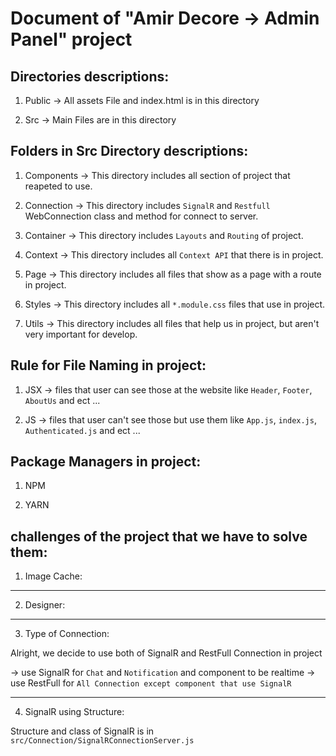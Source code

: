 # Document of "Amir Decore -> Admin Panel" project

## Directories descriptions:

1. Public -> All assets File and index.html is in this directory

2. Src -> Main Files are in this directory

## Folders in Src Directory descriptions:

1. Components -> This directory includes all section of project that reapeted to use.

2. Connection -> This directory includes `SignalR` and `Restfull` WebConnection class and method for connect to server.

3. Container -> This directory includes `Layouts` and `Routing` of project.

4. Context -> This directory includes all `Context API` that there is in project.

5. Page -> This directory includes all files that show as a page with a route in project.

6. Styles -> This directory includes all `*.module.css` files that use in project.

7. Utils -> This directory includes all files that help us in project, but aren't very important for develop.

## Rule for File Naming in project:

1. JSX -> files that user can see those at the website like `Header`, `Footer`, `AboutUs` and ect ...

2. JS -> files that user can't see those but use them like `App.js`, `index.js`, `Authenticated.js` and ect ...

## Package Managers in project:

1. NPM

2. YARN

## challenges of the project that we have to solve them:

1. Image Cache:



***

2. Designer:

***

3. Type of Connection:

Alright, we decide to use both of SignalR and RestFull Connection in project

-> use SignalR for `Chat` and `Notification` and component to be realtime
-> use RestFull for `All Connection except component that use SignalR`

***

4. SignalR using Structure:

Structure and class of SignalR is in `src/Connection/SignalRConnectionServer.js`
